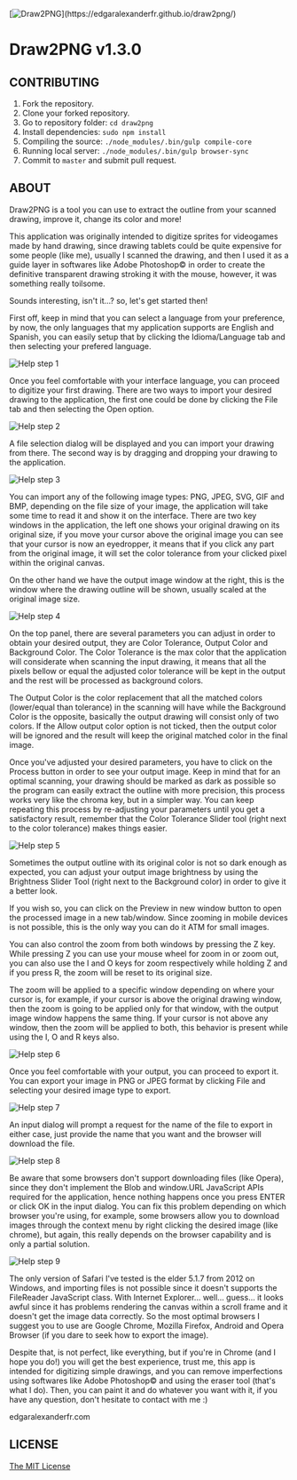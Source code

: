 [![Draw2PNG](https://edgaralexanderfr.github.io/draw2png/res/img/rounded-logo.png?)](https://edgaralexanderfr.github.io/draw2png/)

# Draw2PNG v1.3.0

## CONTRIBUTING

1. Fork the repository.
2. Clone your forked repository.
3. Go to repository folder: `cd draw2png`
4. Install dependencies: `sudo npm install`
5. Compiling the source: `./node_modules/.bin/gulp compile-core`
6. Running local server: `./node_modules/.bin/gulp browser-sync`
7. Commit to `master` and submit pull request.

## ABOUT

Draw2PNG is a tool you can use to extract the outline from your scanned drawing, improve it, change its color and more!

This application was originally intended to digitize sprites for videogames made by hand drawing, since drawing tablets could be quite expensive for some people (like me), usually I scanned the drawing, and then I used it as a guide layer in softwares like Adobe Photoshop© in order to create the definitive transparent drawing stroking it with the mouse, however, it was something really toilsome.

Sounds interesting, isn't it...? so, let's get started then!

First off, keep in mind that you can select a language from your preference, by now, the only languages that my application supports are English and Spanish, you can easily setup that by clicking the Idioma/Language tab and then selecting your prefered language.

![Help step 1](https://edgaralexanderfr.github.io/draw2png/res/img/help-step-1.jpg?)

Once you feel comfortable with your interface language, you can proceed to digitize your first drawing. There are two ways to import your desired drawing to the application, the first one could be done by clicking the File tab and then selecting the Open option.

![Help step 2](https://edgaralexanderfr.github.io/draw2png/res/img/help-step-2.jpg?)

A file selection dialog will be displayed and you can import your drawing from there. The second way is by dragging and dropping your drawing to the application.

![Help step 3](https://edgaralexanderfr.github.io/draw2png/res/img/help-step-3.jpg?)

You can import any of the following image types: PNG, JPEG, SVG, GIF and BMP, depending on the file size of your image, the application will take some time to read it and show it on the interface. There are two key windows in the application, the left one shows your original drawing on its original size, if you move your cursor above the original image you can see that your cursor is now an eyedropper, it means that if you click any part from the original image, it will set the color tolerance from your clicked pixel within the original canvas.

On the other hand we have the output image window at the right, this is the window where the drawing outline will be shown, usually scaled at the original image size.

![Help step 4](https://edgaralexanderfr.github.io/draw2png/res/img/help-step-4.jpg?)

On the top panel, there are several parameters you can adjust in order to obtain your desired output, they are Color Tolerance, Output Color and Background Color. The Color Tolerance is the max color that the application will considerate when scanning the input drawing, it means that all the pixels bellow or equal the adjusted color tolerance will be kept in the output and the rest will be processed as background colors.

The Output Color is the color replacement that all the matched colors (lower/equal than tolerance) in the scanning will have while the Background Color is the opposite, basically the output drawing will consist only of two colors. If the Allow output color option is not ticked, then the output color will be ignored and the result will keep the original matched color in the final image.

Once you've adjusted your desired parameters, you have to click on the Process button in order to see your output image. Keep in mind that for an optimal scanning, your drawing should be marked as dark as possible so the program can easily extract the outline with more precision, this process works very like the chroma key, but in a simpler way. You can keep repeating this process by re-adjusting your parameters until you get a satisfactory result, remember that the Color Tolerance Slider tool (right next to the color tolerance) makes things easier.

![Help step 5](https://edgaralexanderfr.github.io/draw2png/res/img/help-step-5.jpg?)

Sometimes the output outline with its original color is not so dark enough as expected, you can adjust your output image brightness by using the Brightness Slider Tool (right next to the Background color) in order to give it a better look.

If you wish so, you can click on the Preview in new window button to open the processed image in a new tab/window. Since zooming in mobile devices is not possible, this is the only way you can do it ATM for small images.

You can also control the zoom from both windows by pressing the Z key. While pressing Z you can use your mouse wheel for zoom in or zoom out, you can also use the I and O keys for zoom respectively while holding Z and if you press R, the zoom will be reset to its original size.

The zoom will be applied to a specific window depending on where your cursor is, for example, if your cursor is above the original drawing window, then the zoom is going to be applied only for that window, with the output image window happens the same thing. If your cursor is not above any window, then the zoom will be applied to both, this behavior is present while using the I, O and R keys also.

![Help step 6](https://edgaralexanderfr.github.io/draw2png/res/img/help-step-6.jpg?)

Once you feel comfortable with your output, you can proceed to export it. You can export your image in PNG or JPEG format by clicking File and selecting your desired image type to export.

![Help step 7](https://edgaralexanderfr.github.io/draw2png/res/img/help-step-7.jpg?)

An input dialog will prompt a request for the name of the file to export in either case, just provide the name that you want and the browser will download the file.

![Help step 8](https://edgaralexanderfr.github.io/draw2png/res/img/help-step-8.jpg?)

Be aware that some browsers don't support downloading files (like Opera), since they don't implement the Blob and window.URL JavaScript APIs required for the application, hence nothing happens once you press ENTER or click OK in the input dialog. You can fix this problem depending on which browser you're using, for example, some browsers allow you to download images through the context menu by right clicking the desired image (like chrome), but again, this really depends on the browser capability and is only a partial solution.

![Help step 9](https://edgaralexanderfr.github.io/draw2png/res/img/help-step-9.jpg?)

The only version of Safari I've tested is the elder 5.1.7 from 2012 on Windows, and importing files is not possible since it doesn't supports the FileReader JavaScript class. With Internet Explorer... well... guess... it looks awful since it has problems rendering the canvas within a scroll frame and it doesn't get the image data correctly. So the most optimal browsers I suggest you to use are Google Chrome, Mozilla Firefox, Android and Opera Browser (if you dare to seek how to export the image).

Despite that, is not perfect, like everything, but if you're in Chrome (and I hope you do!) you will get the best experience, trust me, this app is intended for digitizing simple drawings, and you can remove imperfections using softwares like Adobe Photoshop© and using the eraser tool (that's what I do). Then, you can paint it and do whatever you want with it, if you have any question, don't hesitate to contact with me :)

edgaralexanderfr.com

## LICENSE

[The MIT License](https://opensource.org/licenses/MIT)